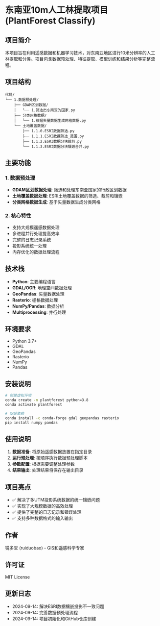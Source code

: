 # 东南亚10m人工林提取项目 (PlantForest Classify)

## 项目简介

本项目旨在利用遥感数据和机器学习技术，对东南亚地区进行10米分辨率的人工林提取和分类。项目包含数据预处理、特征提取、模型训练和结果分析等完整流程。

## 项目结构

```
代码/
└── 1.数据预处理/
    ├── GDAM区划数据/
    │   └── 1.筛选出东南亚的国家.py
    ├── 分类网格数据/
    │   └── 1.根据矢量数据生成网格数据.py
    └── 土地覆盖数据/
        ├── 1.1.0.ESRI数据筛选.py
        ├── 1.1.1.ESRI数据筛选_范围.py
        ├── 1.1.2.ESRI数据分块裁剪.py
        └── 1.1.3.ESRI数据分块镶嵌合并.py
```

## 主要功能

### 1. 数据预处理
- **GDAM区划数据处理**: 筛选和处理东南亚国家的行政区划数据
- **土地覆盖数据处理**: ESRI土地覆盖数据的筛选、裁剪和镶嵌
- **分类网格数据生成**: 基于矢量数据生成分类网格

### 2. 核心特性
- 支持大规模遥感数据处理
- 多进程并行处理提高效率
- 完整的日志记录系统
- 投影系统统一处理
- 内存优化的数据处理流程

## 技术栈

- **Python**: 主要编程语言
- **GDAL/OGR**: 地理空间数据处理
- **GeoPandas**: 矢量数据处理
- **Rasterio**: 栅格数据处理
- **NumPy/Pandas**: 数据分析
- **Multiprocessing**: 并行处理

## 环境要求

- Python 3.7+
- GDAL
- GeoPandas
- Rasterio
- NumPy
- Pandas

## 安装说明

```bash
# 创建虚拟环境
conda create -n plantforest python=3.8
conda activate plantforest

# 安装依赖
conda install -c conda-forge gdal geopandas rasterio
pip install numpy pandas
```

## 使用说明

1. **数据准备**: 将原始遥感数据放置在指定目录
2. **运行预处理**: 按顺序执行数据预处理脚本
3. **参数配置**: 根据需要调整处理参数
4. **结果输出**: 处理结果将保存在输出目录

## 项目亮点

- ✅ 解决了多UTM投影系统数据的统一镶嵌问题
- ✅ 实现了大规模数据的高效处理
- ✅ 提供了完整的日志记录和错误处理
- ✅ 支持多种数据格式的输入输出

## 作者

锐多宝 (ruiduobao) - GIS和遥感科学专家

## 许可证

MIT License

## 更新日志

- 2024-09-14: 解决ESRI数据镶嵌投影不一致问题
- 2024-09-14: 完善数据预处理流程
- 2024-09-14: 项目初始化和GitHub仓库创建